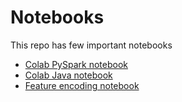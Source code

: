 # Notebooks

This repo has few important notebooks

- [Colab PySpark notebook]()
- [Colab Java notebook]()
- [Feature encoding notebook](./Notebook_sklearn_encoding.ipynb)
